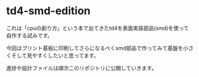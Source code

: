 # td4-smd-edition
これは「cpuの創り方」という本で出てきたtd4を表面実装部品(smd)を使って自作する試みです。
  
今回はプリント基板に印刷してさらになるべくsmd部品で作ってみて基盤を小さくそして見やすくしたいと思ってます。

進捗や設計ファイルは順次このリポジトリに公開していきます。

